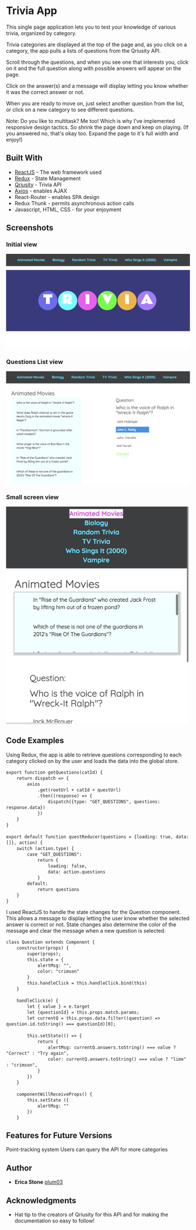 # Trivia App

This single page application lets you to test your knowledge of various trivia, organized by category.

Trivia categories are displayed at the top of the page and, as you click on a category, the app pulls a lists of questions from the Qriusity API.

Scroll through the questions, and when you see one that interests you, click on it and the full question along with possible answers will appear on the page.

Click on the answer(s) and a message will display letting you know whether it was the correct answer or not.

When you are ready to move on, just select another question from the list, or click on a new category to see different questions.

Note: Do you like to multitask?  Me too!  Which is why I've implemented responsive design tactics.  So shrink the page down and keep on playing.  (If you answered no, that's okay too.  Expand the page to it's full width and enjoy!)


## Built With

* [ReactJS](https://reactjs.org/) - The web framework used
* [Redux](https://redux.js.org/) - State Management
* [Qriusity](https://qriusity.com/) - Trivia API
* [Axios](https://github.com/axios/axios) - enables AJAX
* React-Router - enables SPA design
* Redux Thunk - permits asynchronous action calls
* Javascript, HTML, CSS - for your enjoyment 


## Screenshots

### Initial view 
![Homepage Screenshot](public/images/main-full-screen.png)

### Questions List view
![App Screenshot](public/images/app-full-screen.png)

### Small screen view

<img src="public/images/app-small.png" width="500px">


## Code Examples

Using Redux, the app is able to retrieve questions corresponding to each category clicked on by the user and loads the data into the global store.

```
export function getQuestions(catId) {
    return dispatch => {
        axios
            .get(rootUrl + catId + questUrl)
            .then((response) => {
                dispatch({type: "GET_QUESTIONS", questions: response.data})
            })
    } 
}

export default function questReducer(questions = {loading: true, data: []}, action) {
    switch (action.type) {
        case "GET_QUESTIONS":
            return {
                loading: false,
                data: action.questions
            }
        default:
            return questions
    }
}

```

I used ReactJS to handle the state changes for the Question component.  This allows a message to display letting the user know whether the selected answer is correct or not.  State changes also determine the color of the message and clear the message when a new question is selected.

```
class Question extends Component {
    constructor(props) {
        super(props);
        this.state = {
            alertMsg: "",
            color: "crimson"
        }
        this.handleClick = this.handleClick.bind(this)
    }

    handleClick(e) {
        let { value } = e.target
        let {questionId} = this.props.match.params;
        let currentQ = this.props.data.filter((question) => question.id.toString() === questionId)[0];

        this.setState(() => {
            return {
                alertMsg: currentQ.answers.toString() === value ? "Correct" : "Try again",
                color: currentQ.answers.toString() === value ? "lime" : "crimson",
            } 
        })      
    }

    componentWillReceiveProps() {
        this.setState ({
            alertMsg: ""
        })
    }

```

## Features for Future Versions

Point-tracking system
Users can query the API for more categories


## Author

* **Erica Stone** [plum03](https://github.com/plum03)


## Acknowledgments

* Hat tip to the creators of Qriusity for this API and for making the documentation so easy to follow!


